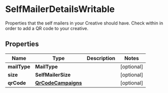 

# SelfMailerDetailsWritable

Properties that the self mailers in your Creative should have. Check within in order to add a QR code to your creative.

## Properties

| Name | Type | Description | Notes |
|------------ | ------------- | ------------- | -------------|
|**mailType** | **MailType** |  |  [optional] |
|**size** | **SelfMailerSize** |  |  [optional] |
|**qrCode** | [**QrCodeCampaigns**](QrCodeCampaigns.md) |  |  [optional] |



